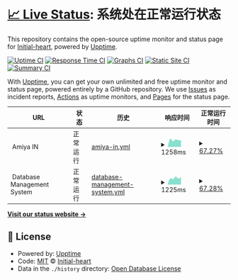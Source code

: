 # [📈 Live Status](https://init.amiya.cn): <!--live status--> **系统处在正常运行状态**

This repository contains the open-source uptime monitor and status page for [Initial-heart](https://init.amiya.cn), powered by [Upptime](https://github.com/upptime/upptime).

[![Uptime CI](https://github.com/Initial-heart-1/upptime/workflows/Uptime%20CI/badge.svg)](https://github.com/Initial-heart-1/upptime/actions?query=workflow%3A%22Uptime+CI%22)
[![Response Time CI](https://github.com/Initial-heart-1/upptime/workflows/Response%20Time%20CI/badge.svg)](https://github.com/Initial-heart-1/upptime/actions?query=workflow%3A%22Response+Time+CI%22)
[![Graphs CI](https://github.com/Initial-heart-1/upptime/workflows/Graphs%20CI/badge.svg)](https://github.com/Initial-heart-1/upptime/actions?query=workflow%3A%22Graphs+CI%22)
[![Static Site CI](https://github.com/Initial-heart-1/upptime/workflows/Static%20Site%20CI/badge.svg)](https://github.com/Initial-heart-1/upptime/actions?query=workflow%3A%22Static+Site+CI%22)
[![Summary CI](https://github.com/Initial-heart-1/upptime/workflows/Summary%20CI/badge.svg)](https://github.com/Initial-heart-1/upptime/actions?query=workflow%3A%22Summary+CI%22)

With [Upptime](https://upptime.js.org), you can get your own unlimited and free uptime monitor and status page, powered entirely by a GitHub repository. We use [Issues](https://github.com/Initial-heart-1/upptime/issues) as incident reports, [Actions](https://github.com/Initial-heart-1/upptime/actions) as uptime monitors, and [Pages](https://init.amiya.cn) for the status page.

<!--start: status pages-->
<!-- This summary is generated by Upptime (https://github.com/upptime/upptime) -->
<!-- Do not edit this manually, your changes will be overwritten -->
<!-- prettier-ignore -->
| URL | 状态 | 历史 | 响应时间 | 正常运行时间 |
| --- | ------ | ------- | ------------- | ------ |
| <img alt="" src="https://icons.duckduckgo.com/ip3/null.ico" height="13"> Amiya IN | 正常运行 | [amiya-in.yml](https://github.com/Initial-heart-1/upptime/commits/HEAD/history/amiya-in.yml) | <details><summary><img alt="响应时间图表" src="./graphs/amiya-in/response-time-week.png" height="20"> 1258ms</summary><br><a href="https://init.amiya.cn/history/amiya-in"><img alt="响应时间 2467" src="https://img.shields.io/endpoint?url=https%3A%2F%2Fraw.githubusercontent.com%2FInitial-heart-1%2Fupptime%2FHEAD%2Fapi%2Famiya-in%2Fresponse-time.json"></a><br><a href="https://init.amiya.cn/history/amiya-in"><img alt="24 小时内的响应检测时间 1288" src="https://img.shields.io/endpoint?url=https%3A%2F%2Fraw.githubusercontent.com%2FInitial-heart-1%2Fupptime%2FHEAD%2Fapi%2Famiya-in%2Fresponse-time-day.json"></a><br><a href="https://init.amiya.cn/history/amiya-in"><img alt="7 天内的响应检测时间 1258" src="https://img.shields.io/endpoint?url=https%3A%2F%2Fraw.githubusercontent.com%2FInitial-heart-1%2Fupptime%2FHEAD%2Fapi%2Famiya-in%2Fresponse-time-week.json"></a><br><a href="https://init.amiya.cn/history/amiya-in"><img alt="30 天内的响应检测时间 1511" src="https://img.shields.io/endpoint?url=https%3A%2F%2Fraw.githubusercontent.com%2FInitial-heart-1%2Fupptime%2FHEAD%2Fapi%2Famiya-in%2Fresponse-time-month.json"></a><br><a href="https://init.amiya.cn/history/amiya-in"><img alt="1 年内的响应检测时间 2333" src="https://img.shields.io/endpoint?url=https%3A%2F%2Fraw.githubusercontent.com%2FInitial-heart-1%2Fupptime%2FHEAD%2Fapi%2Famiya-in%2Fresponse-time-year.json"></a></details> | <details><summary><a href="https://init.amiya.cn/history/amiya-in">67.27%</a></summary><a href="https://init.amiya.cn/history/amiya-in"><img alt="正常运行时间 33.66%" src="https://img.shields.io/endpoint?url=https%3A%2F%2Fraw.githubusercontent.com%2FInitial-heart-1%2Fupptime%2FHEAD%2Fapi%2Famiya-in%2Fuptime.json"></a><br><a href="https://init.amiya.cn/history/amiya-in"><img alt="24 小时内的正常运行时间 98.60%" src="https://img.shields.io/endpoint?url=https%3A%2F%2Fraw.githubusercontent.com%2FInitial-heart-1%2Fupptime%2FHEAD%2Fapi%2Famiya-in%2Fuptime-day.json"></a><br><a href="https://init.amiya.cn/history/amiya-in"><img alt="7 天内的正常运行时间 67.27%" src="https://img.shields.io/endpoint?url=https%3A%2F%2Fraw.githubusercontent.com%2FInitial-heart-1%2Fupptime%2FHEAD%2Fapi%2Famiya-in%2Fuptime-week.json"></a><br><a href="https://init.amiya.cn/history/amiya-in"><img alt="30 天内的正常运行时间 89.46%" src="https://img.shields.io/endpoint?url=https%3A%2F%2Fraw.githubusercontent.com%2FInitial-heart-1%2Fupptime%2FHEAD%2Fapi%2Famiya-in%2Fuptime-month.json"></a><br><a href="https://init.amiya.cn/history/amiya-in"><img alt="1 年内的正常运行时间 24.03%" src="https://img.shields.io/endpoint?url=https%3A%2F%2Fraw.githubusercontent.com%2FInitial-heart-1%2Fupptime%2FHEAD%2Fapi%2Famiya-in%2Fuptime-year.json"></a></details>
| <img alt="" src="https://icons.duckduckgo.com/ip3/null.ico" height="13"> Database Management System | 正常运行 | [database-management-system.yml](https://github.com/Initial-heart-1/upptime/commits/HEAD/history/database-management-system.yml) | <details><summary><img alt="响应时间图表" src="./graphs/database-management-system/response-time-week.png" height="20"> 1225ms</summary><br><a href="https://init.amiya.cn/history/database-management-system"><img alt="响应时间 1707" src="https://img.shields.io/endpoint?url=https%3A%2F%2Fraw.githubusercontent.com%2FInitial-heart-1%2Fupptime%2FHEAD%2Fapi%2Fdatabase-management-system%2Fresponse-time.json"></a><br><a href="https://init.amiya.cn/history/database-management-system"><img alt="24 小时内的响应检测时间 1353" src="https://img.shields.io/endpoint?url=https%3A%2F%2Fraw.githubusercontent.com%2FInitial-heart-1%2Fupptime%2FHEAD%2Fapi%2Fdatabase-management-system%2Fresponse-time-day.json"></a><br><a href="https://init.amiya.cn/history/database-management-system"><img alt="7 天内的响应检测时间 1225" src="https://img.shields.io/endpoint?url=https%3A%2F%2Fraw.githubusercontent.com%2FInitial-heart-1%2Fupptime%2FHEAD%2Fapi%2Fdatabase-management-system%2Fresponse-time-week.json"></a><br><a href="https://init.amiya.cn/history/database-management-system"><img alt="30 天内的响应检测时间 1316" src="https://img.shields.io/endpoint?url=https%3A%2F%2Fraw.githubusercontent.com%2FInitial-heart-1%2Fupptime%2FHEAD%2Fapi%2Fdatabase-management-system%2Fresponse-time-month.json"></a><br><a href="https://init.amiya.cn/history/database-management-system"><img alt="1 年内的响应检测时间 1823" src="https://img.shields.io/endpoint?url=https%3A%2F%2Fraw.githubusercontent.com%2FInitial-heart-1%2Fupptime%2FHEAD%2Fapi%2Fdatabase-management-system%2Fresponse-time-year.json"></a></details> | <details><summary><a href="https://init.amiya.cn/history/database-management-system">67.28%</a></summary><a href="https://init.amiya.cn/history/database-management-system"><img alt="正常运行时间 61.54%" src="https://img.shields.io/endpoint?url=https%3A%2F%2Fraw.githubusercontent.com%2FInitial-heart-1%2Fupptime%2FHEAD%2Fapi%2Fdatabase-management-system%2Fuptime.json"></a><br><a href="https://init.amiya.cn/history/database-management-system"><img alt="24 小时内的正常运行时间 98.63%" src="https://img.shields.io/endpoint?url=https%3A%2F%2Fraw.githubusercontent.com%2FInitial-heart-1%2Fupptime%2FHEAD%2Fapi%2Fdatabase-management-system%2Fuptime-day.json"></a><br><a href="https://init.amiya.cn/history/database-management-system"><img alt="7 天内的正常运行时间 67.28%" src="https://img.shields.io/endpoint?url=https%3A%2F%2Fraw.githubusercontent.com%2FInitial-heart-1%2Fupptime%2FHEAD%2Fapi%2Fdatabase-management-system%2Fuptime-week.json"></a><br><a href="https://init.amiya.cn/history/database-management-system"><img alt="30 天内的正常运行时间 89.62%" src="https://img.shields.io/endpoint?url=https%3A%2F%2Fraw.githubusercontent.com%2FInitial-heart-1%2Fupptime%2FHEAD%2Fapi%2Fdatabase-management-system%2Fuptime-month.json"></a><br><a href="https://init.amiya.cn/history/database-management-system"><img alt="1 年内的正常运行时间 43.52%" src="https://img.shields.io/endpoint?url=https%3A%2F%2Fraw.githubusercontent.com%2FInitial-heart-1%2Fupptime%2FHEAD%2Fapi%2Fdatabase-management-system%2Fuptime-year.json"></a></details>

<!--end: status pages-->

[**Visit our status website →**](https://init.amiya.cn)

## 📄 License

- Powered by: [Upptime](https://github.com/upptime/upptime)
- Code: [MIT](./LICENSE) © [Initial-heart](https://init.amiya.cn)
- Data in the `./history` directory: [Open Database License](https://opendatacommons.org/licenses/odbl/1-0/)
